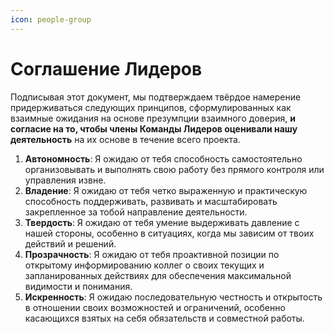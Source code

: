 ```yaml
---
icon: people-group
---
```


# Соглашение Лидеров

Подписывая этот документ, мы подтверждаем твёрдое намерение придерживаться следующих принципов, сформулированных как взаимные ожидания на основе презумпции взаимного доверия, **и согласие на то, чтобы члены Команды Лидеров оценивали нашу деятельность** на их основе в течение всего проекта.

1. **Автономность**: Я ожидаю от тебя способность самостоятельно организовывать и выполнять свою работу без прямого контроля или управления извне.  
2. **Владение**: Я ожидаю от тебя четко выраженную и практическую способность поддерживать, развивать и масштабировать закрепленное за тобой направление деятельности.  
3. **Твердость**: Я ожидаю от тебя умение выдерживать давление с нашей стороны, особенно в ситуациях, когда мы зависим от твоих действий и решений.  
4. **Прозрачность**: Я ожидаю от тебя проактивной позиции по открытому информированию коллег о своих текущих и запланированных действиях для обеспечения максимальной видимости и понимания.  
5. **Искренность**: Я ожидаю последовательную честность и открытость в отношении своих возможностей и ограничений, особенно касающихся взятых на себя обязательств и совместной работы.